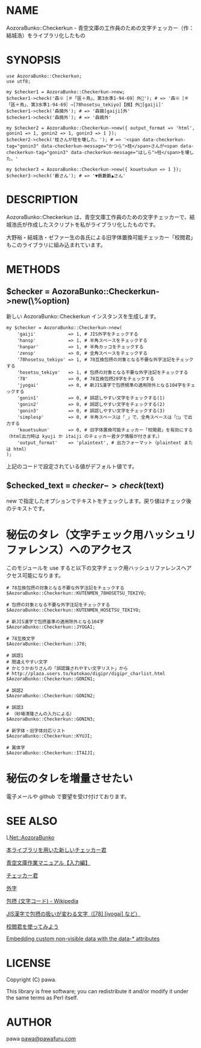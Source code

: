 # NAME

AozoraBunko::Checkerkun - 青空文庫の工作員のための文字チェッカー（作：結城浩）をライブラリ化したもの

# SYNOPSIS

    use AozoraBunko::Checkerkun;
    use utf8;

    my $checker1 = AozoraBunko::Checkerkun->new;
    $checker1->check('森※［＃「區＋鳥」、第3水準1-94-69］外💓'); # => '森※［＃「區＋鳥」、第3水準1-94-69］→[78hosetsu_tekiyo]【鴎】外💓[gaiji]'
    $checker1->check('森鷗外'); # => '森鷗[gaiji]外'
    $checker1->check('森鴎外'); # => '森鴎外'

    my $checker2 = AozoraBunko::Checkerkun->new({ output_format => 'html', gonin1 => 1, gonin2 => 1, gonin3 => 1 });
    $checker2->check('桂さんが柱を壊した。'); # => '<span data-checkerkun-tag="gonin3" data-checkerkun-message="かつら">桂</span>さんが<span data-checkerkun-tag="gonin3" data-checkerkun-message="はしら">柱</span>を壊した。'

    my $checker3 = AozoraBunko::Checkerkun->new({ kouetsukun => 1 });
    $checker3->check('薮さん'); # => '▼薮藪籔▲さん'

# DESCRIPTION

AozoraBunko::Checkerkun は、青空文庫工作員のための文字チェッカーで、結城浩氏が作成したスクリプトを私がライブラリ化したものです。

大野裕・結城浩・ゼファー生の各氏による旧字体置換可能チェッカー「校閲君」もこのライブラリに組み込まれています。

# METHODS

## $checker = AozoraBunko::Checkerkun->new(\\%option)

新しい AozoraBunko::Checkerkun インスタンスを生成します。

    my $checker = AozoraBunko::Checkerkun->new(
        'gaiji'            => 1, # JIS外字をチェックする
        'hansp'            => 1, # 半角スペースをチェックする
        'hanpar'           => 1, # 半角カッコをチェックする
        'zensp'            => 0, # 全角スペースをチェックする
        '78hosetsu_tekiyo' => 1, # 78互換包摂の対象となる不要な外字注記をチェックする
        'hosetsu_tekiyo'   => 1, # 包摂の対象となる不要な外字注記をチェックする
        '78'               => 0, # 78互換包摂29字をチェックする
        'jyogai'           => 0, # 新JIS漢字で包摂規準の適用除外となる104字をチェックする
        'gonin1'           => 0, # 誤認しやすい文字をチェックする(1)
        'gonin2'           => 0, # 誤認しやすい文字をチェックする(2)
        'gonin3'           => 0, # 誤認しやすい文字をチェックする(3)
        'simplesp'         => 0, # 半角スペースは「_」で、全角スペースは「□」で出力する
        'kouetsukun'       => 0, # 旧字体置換可能チェッカー「校閲君」を有効にする（html出力時は kyuji か itaiji のチェッカー君タグ情報が付きます。）
        'output_format'    => 'plaintext', # 出力フォーマット（plaintext または html）
    );

上記のコードで設定されている値がデフォルト値です。

## $checked\_text = $checker->check($text)

new で指定したオプションでテキストをチェックします。戻り値はチェック後のテキストです。

# 秘伝のタレ（文字チェック用ハッシュリファレンス）へのアクセス

このモジュールを use すると以下の文字チェック用ハッシュリファレンスへアクセス可能になります。

    # 78互換包摂の対象となる不要な外字注記をチェックする
    $AozoraBunko::Checkerkun::KUTENMEN_78HOSETSU_TEKIYO;

    # 包摂の対象となる不要な外字注記をチェックする
    $AozoraBunko::Checkerkun::KUTENMEN_HOSETSU_TEKIYO;

    # 新JIS漢字で包摂基準の適用除外となる104字
    $AozoraBunko::Checkerkun::JYOGAI;

    # 78互換文字
    $AozoraBunko::Checkerkun::J78;

    # 誤認1
    # 間違えやすい文字
    # かとうかおりさんの「誤認識されやすい文字リスト」から
    # http://plaza.users.to/katokao/digipr/digipr_charlist.html
    $AozoraBunko::Checkerkun::GONIN1;

    # 誤認2
    $AozoraBunko::Checkerkun::GONIN2;

    # 誤認3
    # （砂場清隆さんの入力による）
    $AozoraBunko::Checkerkun::GONIN3;

    # 新字体・旧字体対応リスト
    $AozoraBunko::Checkerkun::KYUJI;

    # 異体字
    $AozoraBunko::Checkerkun::ITAIJI;

# 秘伝のタレを増量させたい

電子メールや github で要望を受け付けております。

# SEE ALSO

L<Net::AozoraBunko>

[本ライブラリを用いた新しいチェッカー君](http://chobitool.com/checkerkun/)

[青空文庫作業マニュアル【入力編】](http://www.aozora.gr.jp/aozora-manual/index-input.html)

[チェッカー君](http://www.aozora.jp/tools/checker.cgi)

[外字](http://www.aozora.gr.jp/annotation/external_character.html)

[包摂 (文字コード) - Wikipedia](https://ja.wikipedia.org/wiki/%E5%8C%85%E6%91%82_\(%E6%96%87%E5%AD%97%E3%82%B3%E3%83%BC%E3%83%89\))

[JIS漢字で包摂の扱いが変わる文字（\[78\] \[jyogai\] など）](http://www.aozora.gr.jp/newJIS-Kanji/gokan_henkou_list.html)

[校閲君を使ってみよう](http://www.aozora.gr.jp/tools/kouetsukun/online_kouetsukun.html)

[Embedding custom non-visible data with the data-\* attributes](http://www.w3.org/TR/html5/dom.html#embedding-custom-non-visible-data-with-the-data-*-attributes)

# LICENSE

Copyright (C) pawa.

This library is free software; you can redistribute it and/or modify
it under the same terms as Perl itself.

# AUTHOR

pawa <pawa@pawafuru.com>
